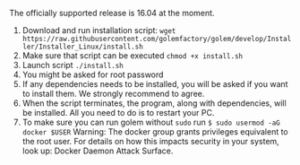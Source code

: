 The officially supported release is 16.04 at the moment.

1. Download and run installation script:
`wget https://raw.githubusercontent.com/golemfactory/golem/develop/Installer/Installer_Linux/install.sh`
2. Make sure that script can be executed
`chmod +x install.sh`
3. Launch script
`./install.sh`
4. You might be asked for root password
5. If any dependencies needs to be installed, you will be asked if you want to install them. We strongly recommend to agree.
6. When the script terminates, the program, along with dependencies, will be installed. All you need to do is to restart your PC.
6. To make sure you can run golem without `sudo` run `$ sudo usermod -aG docker $USER` Warning: The docker group grants privileges equivalent to the root user. For details on how this impacts security in your system, look up: Docker Daemon Attack Surface.